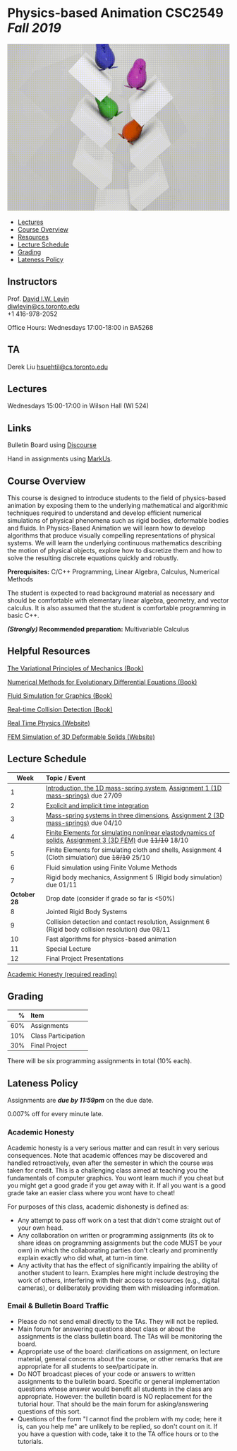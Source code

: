 # Physics-based Animation __CSC2549 *Fall 2019*__
![_image courtesy David Levin_](images/EolPenguinFallZoomedOut.gif)

- [Lectures](#Lectures)
- [Course Overview](#course-overview)
- [Resources](#helpful-resources )
- [Lecture Schedule](#lecture-schedule)
- [Grading](#grading)
- [Lateness Policy](#lateness-policy)

## Instructors
Prof. [David I.W. Levin](http://www.cs.toronto.edu/~diwlevin/)  
diwlevin@cs.toronto.edu  
+1 416-978-2052  

Office Hours: Wednesdays 17:00-18:00 in BA5268

## TA  
Derek Liu
hsuehtil@cs.toronto.edu

## Lectures
Wednesdays 15:00-17:00 in Wilson Hall (WI 524) 

## Links

Bulletin Board using [Discourse](https://bb-2019-09.teach.cs.toronto.edu/c/csc2549)

Hand in assignments using [MarkUs](https://markus.teach.cs.toronto.edu/csc2549-2019-09/).

## Course Overview

This course is designed to introduce students to the field of physics-based animation by exposing  them to the underlying mathematical and algorithmic techniques required to understand and develop efficient numerical simulations of physical phenomena such as rigid bodies, deformable bodies and fluids. In Physics-Based Animation we will learn how to develop algorithms that produce visually compelling representations of physical systems.  We will learn the underlying continuous mathematics describing the motion of physical objects, explore how to discretize them and how to solve the resulting discrete equations quickly and robustly. 
  
**Prerequisites:** C/C++ Programming, Linear Algebra, Calculus, Numerical
Methods 

The student is expected to read background material as necessary and should be comfortable with elementary linear algebra, geometry,
and vector calculus. It is also assumed that the student is comfortable
programming in basic C++.

**_(Strongly)_ Recommended preparation:** Multivariable Calculus

## Helpful Resources  
[The Variational Principles of Mechanics (Book)](https://search.library.utoronto.ca/details?1576571&uuid=24e9601f-a561-440e-b4f7-0162225ae73d)  

[Numerical Methods for Evolutionary Differential Equations (Book) ](https://search.library.utoronto.ca/details?8723030)

[Fluid Simulation for Graphics (Book)](https://dl.acm.org/citation.cfm?id=1457699)   

[Real-time Collision Detection (Book)](https://dl.acm.org/citation.cfm?id=1121584)

[Real Time Physics (Website)](http://matthias-mueller-fischer.ch/realtimephysics/)  
  
[FEM Simulation of 3D Deformable Solids (Website)](http://www.femdefo.org)
  
## Lecture Schedule

| Week | Topic / Event |
| ---- | :------------ |
| 1    | [Introduction, the 1D mass-spring system](lectures/01-Intro-plain_edited-min.pdf), [Assignment 1 (1D mass-springs)](https://github.com/dilevin/CSC2549-a1-mass-spring-1d) due 27/09    
| 2    | [Explicit and implicit time integration](lectures/02-Time-Integration_edited.pdf)  
| 3    | [Mass-spring systems in three dimensions](lectures/03-Mass-Spring-3d-edited.pdf), [Assignment 2 (3D mass-springs)](https://github.com/dilevin/CSC2549-a2-mass-spring-3d) due 04/10  
| 4    | [Finite Elements for simulating nonlinear elastodynamics of solids](lectures/04-finite-elements-3d-edited.pdf), [Assignment 3 (3D FEM)](https://github.com/dilevin/CSC2549-a3-finite-elements-3d) due ~~11/10~~ 18/10  
| 5    | Finite Elements for simulating cloth and shells, Assignment 4 (Cloth simulation) due ~~18/10~~ 25/10  
| 6    | Fluid simulation using Finite Volume Methods  
| 7    | Rigid body mechanics, Assignment 5 (Rigid body simulation) due 01/11  
| **October 28** | Drop date (consider if grade so far is <50%)  
| 8    | Jointed Rigid Body Systems 
| 9    | Collision detection and contact resolution, Assignment 6 (Rigid body collision resolution) due 08/11  
| 10   | Fast algorithms for physics-based animation 
| 11   | Special Lecture 
| 12   | Final Project Presentations 

[Academic Honesty (required reading)](#academic-honesty)

## Grading

| % | Item |
| ----: | :-------------- |
| 60% | Assignments
| 10% | Class Participation 
| 30% | Final Project 

There will be six programming assignments in total (10% each).

## Lateness Policy

Assignments are **_due by 11:59pm_** on the due date.

0.007% off for every minute late.

### Academic Honesty

Academic honesty is a very serious matter and can result in very serious
consequences. Note that academic offences may be discovered and handled
retroactively, even after the semester in which the course was taken for credit.
This is a challenging class aimed at teaching you the fundamentals of computer
graphics. You wont learn much if you cheat but you might get a good grade if you
get away with it. If all you want is a good grade take an easier class where you
wont have to cheat!

For purposes of this class, academic dishonesty is defined as:

- Any attempt to pass off work on a test that didn't come straight out of your
  own head.
- Any collaboration on written or programming assignments (its ok to share ideas
  on programming assignments but the code MUST be your own) in which the
  collaborating parties don't clearly and prominently explain exactly who did
  what, at turn-in time.
- Any activity that has the effect of significantly impairing the ability of
  another student to learn. Examples here might include destroying the work of
  others, interfering with their access to resources (e.g., digital cameras), or
  deliberately providing them with misleading information.

### Email & Bulletin Board Traffic

- Please do not send email directly to the TAs. They will not be replied.
- Main forum for answering questions about class or about the assignments is the
  class bulletin board. The TAs will be monitoring the board.
- Appropriate use of the board: clarifications on assignment, on lecture
  material, general concerns about the course, or other remarks that are
  appropriate for all students to see/participate in.
- Do NOT broadcast pieces of your code or answers to written assignments to the
  bulletin board. Specific or general implementation questions whose answer
  would benefit all students in the class are appropriate. However: the bulletin
  board is NO replacement for the tutorial hour. That should be the main forum
  for asking/answering questions of this sort.
- Questions of the form "I cannot find the problem with my code; here it is, can
  you help me" are unlikely to be replied, so don't count on it. If you have a
  question with code, take it to the TA office hours or to the tutorials.

